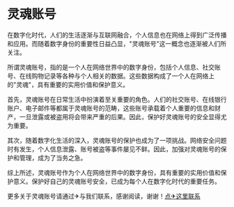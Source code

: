# 灵魂账号

在数字化时代，人们的生活逐渐与互联网融合，个人信息也在网络上得到广泛传播和应用。而随着数字身份的重要性日益凸显，"灵魂账号"这一概念也逐渐被人们所关注。

所谓灵魂账号，指的是一个人在网络世界中的数字身份，包括个人信息、社交账号、在线购物记录等各种与个人相关的数据。这些数据构成了一个人在网络上的"灵魂"，具有重要的实用价值和保护意义。

首先，灵魂账号在日常生活中扮演着至关重要的角色。人们的社交账号、在线银行账户、电子邮件等都属于灵魂账号的范畴，这些账号承载着个人重要的信息和财产，一旦泄露或被盗用将会带来严重的后果。因此，保护好灵魂账号的安全显得尤为重要。

其次，随着数字化生活的深入，灵魂账号的保护也成为了一项挑战。网络安全问题时有发生，个人信息泄露、账号被盗等事件屡见不鲜。因此，加强对灵魂账号的保护和管理，成为了当务之急。

综上所述，灵魂账号作为个人在网络世界中的数字身份，具有重要的实用价值和保护意义。保护好自己的灵魂账号安全，已成为每个人在数字化时代的重要任务。

更多关于灵魂账号请通过✈与我们联系，感谢阅读，谢谢！[点✈这里联系](https://sms.k02.cc)